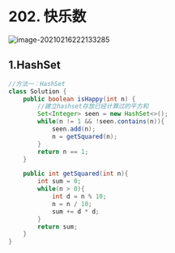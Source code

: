 # 202. 快乐数

![image-20210216222133285](https://raw.githubusercontent.com/TWDH/Leetcode-From-Zero/pictures/img/image-20210216222133285.png)

## 1.HashSet

```java
//方法一：HashSet
class Solution {
    public boolean isHappy(int n) {
        //建立hashset存放已经计算过的平方和
        Set<Integer> seen = new HashSet<>();
        while(n != 1 && !seen.contains(n)){
            seen.add(n);
            n = getSquared(n);
        }
        return n == 1;
    }

    public int getSquared(int n){
        int sum = 0;
        while(n > 0){
            int d = n % 10;
            n = n / 10;
            sum += d * d;
        }
        return sum;
    }
}
```

